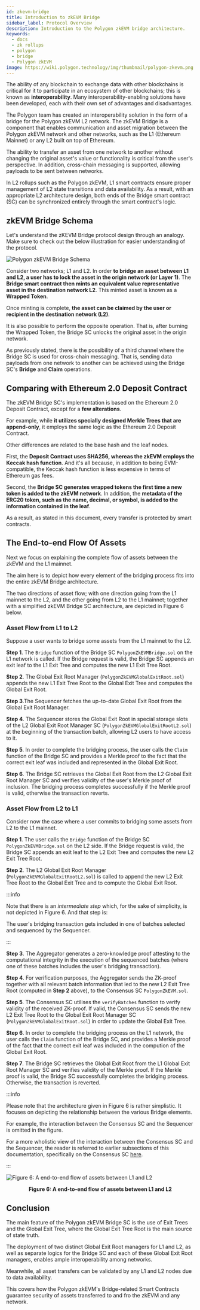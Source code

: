 ```yaml
---
id: zkevm-bridge
title: Introduction to zkEVM Bridge
sidebar_label: Protocol Overview
description: Introduction to the Polygon zkEVM bridge architecture.
keywords:
  - docs
  - zk rollups
  - polygon
  - bridge
  - Polygon zkEVM
image: https://wiki.polygon.technology/img/thumbnail/polygon-zkevm.png
---
```


The ability of any blockchain to exchange data with other blockchains is critical for it to participate in an ecosystem of other blockchains; this is known as **interoperability**. Many interoperability-enabling solutions have been developed, each with their own set of advantages and disadvantages.

The Polygon team has created an interoperability solution in the form of a bridge for the Polygon zkEVM L2 network. The zkEVM Bridge is a component that enables communication and asset migration between the Polygon zkEVM network and other networks, such as the L1 (Ethereum Mainnet) or any L2 built on top of Ethereum.

The ability to transfer an asset from one network to another without changing the original asset's value or functionality is critical from the user's perspective. In addition, cross-chain messaging is supported, allowing payloads to be sent between networks.

In L2 rollups such as the Polygon zkEVM, L1 smart contracts ensure proper management of L2 state transitions and data availability. As a result, with an appropriate L2 architecture design, both ends of the Bridge smart contract (SC) can be synchronized entirely through the smart contract's logic.

## zkEVM Bridge Schema

Let's understand the zKEVM Bridge protocol design through an analogy. Make sure to check out the below illustration for easier understanding of the protocol.

![Polygon zkEVM Bridge Schema](figures/01pzb-polygon-zkevm-schema.png)

Consider two networks; L1 and L2. In order **to bridge an asset between L1 and L2, a user has to lock the asset in the origin network (or Layer 1)**. The **Bridge smart contract then mints an equivalent value representative asset in the destination network L2**. This minted asset is known as a **Wrapped Token**.

Once minting is complete, **the asset can be claimed by the user or recipient in the destination network (L2)**.

It is also possible to perform the opposite operation. That is, after burning the Wrapped Token, the Bridge SC unlocks the original asset in the origin network.

As previously stated, there is the possibility of a third channel where the Bridge SC is used for cross-chain messaging. That is, sending data payloads from one network to another can be achieved using the Bridge SC's **Bridge** and **Claim** operations.

## Comparing with Ethereum 2.0 Deposit Contract

The zkEVM Bridge SC's implementation is based on the Ethereum 2.0 Deposit Contract, except for a **few alterations**.

For example, while **it utilizes specially designed Merkle Trees that are append-only**, it employs the same logic as the Ethereum 2.0 Deposit Contract.

Other differences are related to the base hash and the leaf nodes.

First, the **Deposit Contract uses SHA256, whereas the zkEVM employs the Keccak hash function**. And it's all because, in addition to being EVM-compatible, the Keccak hash function is less expensive in terms of Ethereum gas fees.

Second, the **Bridge SC generates wrapped tokens the first time a new token is added to the zkEVM network**. In addition, the **metadata of the ERC20 token, such as the name, decimal, or symbol, is added to the information contained in the leaf**.

As a result, as stated in this document, every transfer is protected by smart contracts.

## The End-to-end Flow Of Assets

Next we focus on explaining the complete flow of assets between the zkEVM and the L1 mainnet. 

The aim here is to depict how every element of the bridging process fits into the entire zkEVM Bridge architecture.

The two directions of asset flow; with one direction going from the L1 mainnet to the L2, and the other going from L2 to the L1 mainnet; together with a simplified zkEVM Bridge SC architecture, are depicted in Figure 6 below.



### Asset Flow from L1 to L2

Suppose a user wants to bridge some assets from the L1 mainnet to the L2.

$\textbf{Step 1}.$ The `Bridge` function of the Bridge SC $\texttt{PolygonZkEVMBridge.sol}$ on the L1 network is called. If the Bridge request is valid, the Bridge SC appends an exit leaf to the L1 Exit Tree and computes the new L1 Exit Tree Root.    

$\textbf{Step 2}.$ The Global Exit Root Manager $(\texttt{PolygonZkEVMGlobalExitRoot.sol})$ appends the new L1 Exit Tree Root to the Global Exit Tree and computes the Global Exit Root.

$\textbf{Step 3}.$The Sequencer fetches the up-to-date Global Exit Root from the Global Exit Root Manager. 

$\textbf{Step 4}.$  The Sequencer stores the Global Exit Root in special storage slots of the L2 Global Exit Root Manager SC $(\texttt{PolygonZkEVMGlobalExitRootL2.sol})$ at the beginning of the transaction batch, allowing L2 users to have access to it.

$\textbf{Step 5}.$ In order to complete the bridging process, the user calls the `Claim` function of the Bridge SC and provides a Merkle proof to the fact that the correct exit leaf was included and represented in the Global Exit Root.

$\textbf{Step 6}.$ The Bridge SC retrieves the Global Exit Root from the L2 Global Exit Root Manager SC and verifies validity of the user's Merkle proof of inclusion. The bridging process completes successfully if the Merkle proof is valid, otherwise the transaction reverts.



### Asset Flow from L2 to L1

Consider now the case where a user commits to bridging some assets from L2 to the L1 mainnet.

$\textbf{Step 1}.$ The user calls the `Bridge` function of the Bridge SC $\texttt{PolygonZkEVMBridge.sol}$ on the L2 side. If the Bridge request is valid, the Bridge SC appends an exit leaf to the L2 Exit Tree and computes the new L2 Exit Tree Root.

$\textbf{Step 2}.$ The L2 Global Exit Root Manager $(\texttt{PolygonZkEVMGlobalExitRootL2.sol})$ is called to append the new L2 Exit Tree Root to the Global Exit Tree and to compute the Global Exit Root.

:::info

Note that there is an *intermediate step* which, for the sake of simplicity, is not depicted in Figure 6. And that step is: 

The user's bridging transaction gets included in one of batches selected and sequenced by the Sequencer.

:::

$\textbf{Step 3}.$ The Aggregator generates a zero-knowledge proof attesting to the computational integrity in the execution of the sequenced batches (where one of these batches includes the user's bridging transaction).

$\textbf{Step 4}.$ For verification purposes, the Aggregator sends the ZK-proof together with all relevant batch information that led to the new L2 Exit Tree Root (computed in $\textbf{Step 2}$ above), to the Consensus SC $\texttt{PolygonZkEVM.sol}$.

$\textbf{Step 5}.$ The Consensus SC utilises the $\texttt{verifyBatches}$ function to verify validity of the received ZK-proof. If valid, the Consensus SC sends the new L2 Exit Tree Root to the Global Exit Root Manager SC $(\texttt{PolygonZkEVMGlobalExitRoot.sol})$ in order to update the Global Exit Tree.

$\textbf{Step 6}.$ In order to complete the bridging process on the L1 network, the user calls the `Claim` function of the Bridge SC, and provides a Merkle proof of the fact that the correct exit leaf was included in the compution of the Global Exit Root.

$\textbf{Step 7}.$ The Bridge SC retrieves the Global Exit Root from the L1 Global Exit Root Manager SC and verifies validity of the Merkle proof. If the Merkle proof is valid, the Bridge SC successfully completes the bridging process. Otherwise, the transaction is reverted.



:::info

Please note that the architecture given in Figure 6 is rather simplistic. It focuses on depicting the relationship between the various Bridge elements.

For example, the interaction between the Consensus SC and the Sequencer is omitted in the figure. 

For a more wholistic view of the interaction between the Consensus SC and the Sequencer, the reader is referred to earlier subsections of this documentation, specifically on the Consensus SC [here](https://wiki.polygon.technology/docs/zkEVM/protocol/protocol-components/#consensus-contract).

:::



![Figure 6: A end-to-end flow of assets between L1 and L2](figures/06pzb-complete-asset-flow-l1-l2.png)

<div align="center"><b> Figure 6: A end-to-end flow of assets between L1 and L2 </b></div>



## Conclusion

The main feature of the Polygon zkEVM Bridge SC is the use of Exit Trees and the Global Exit Tree, where the Global Exit Tree Root is the main source of state truth.

The deployment of two distinct Global Exit Root managers for L1 and L2, as well as separate logics for the Bridge SC and each of these Global Exit Root managers, enables ample interoperability among networks.

Meanwhile, all asset transfers can be validated by any L1 and L2 nodes due to data availability. 

This covers how the Polygon zkEVM's Bridge-related Smart Contracts guarantee security of assets transferred to and fro the zkEVM and any network.